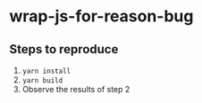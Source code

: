 # wrap-js-for-reason-bug

## Steps to reproduce

1. `yarn install`
2. `yarn build`
3. Observe the results of step 2
